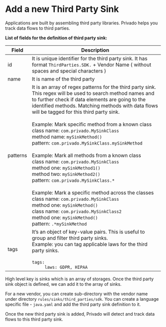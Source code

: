 # Add a new Third Party Sink

Applications are built by assembling third party libraries. Privado helps you track data flows to third parties.

**List of fields for the definition of third party sink:**


|  Field | Description |
| ------------ | ------------ |
|  id |It is unique identifier for the third party sink. It has format `ThirdParties.SDK.` + Vendor Name ( without spaces and special characters )   |
| name  | It is name of the third party   |
| patterns  | It is an array of regex patterns for the third party sink. This regex will be used to search method names and to further check if data elements are going to the identified methods. Matching methods with data flows will be tagged for this third party sink. <br></br>Example: Mark specific method from a known class</br>class name: `com.privado.MySinkClass`</br>method name: `mySinkMethod()`</br>pattern: `com.privado.MySinkClass.mySinkMethod`</br></br>Example: Mark all methods from a known class<br>class name: `com.privado.MySinkClass`</br>method one: `mySinkMethod1()`</br>method two: `mySinkMethod2()`</br>pattern: `com.privado.MySinkClass.*`<br></br>Example: Mark a specific method across the classes</br>class name: `com.privado.MySinkClass`</br>method one: `mySinkMethod()`</br>class name: `com.privado.MySinkClass2`<br>method one: `mySinkMethod()`<br>pattern: `.*mySinkMethod`  |
|  tags | It’s an object of key-value pairs. This is useful to group and filter third party sinks. </br>Example: you can tag applicable laws for the third party sinks.<br></br>```tags:```<br>`      laws: GDPR, HIPAA `|


High level key is sinks which is an array of storages. Once the third party sink object is defined, we can add it to the array of sinks.

For a new vendor, you can create sub-directory with the vendor name under directory `rules/sinks/third_parties/sdk`. You can create a language specific file - `java.yaml` and add the third party sink definition to it.

Once the new third party sink is added, Privado will detect and track data flows to this third party sink.
